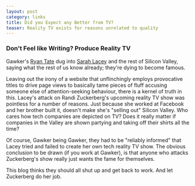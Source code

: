 ```yaml
---
layout: post
category: links
title: Did you Expect any Better from TV?
teaser: Reality TV exists for reasons unrelated to quality
---
```


### Don't Feel like Writing? Produce Reality TV

Gawker's [Ryan Tate](http://gawker.com/5901613) dug into [Sarah Lacey](http://pandodaily.com/2012/04/05/an-open-letter-to-randi-zuckerberg-how-could-you-do-this-to-real-entrepreneurs/) and the rest of Silicon Valley, saying what the rest of us know already; they're dying to become famous.

Leaving out the irony of a website that unflinchingly employs provocative titles to drive page views to basically tame pieces of fluff accusing someone else of attention-seeking behaviour, there is a kernel of truth in this. Lacey's attack on Randi Zuckerberg's upcoming reality TV show was pointless for a number of reasons. Just because she worked at Facebook and her brother built it, doesn't make she's "selling out" Silicon Valley. Who cares how tech companies are depicted on TV? Does it really matter if companies in the Valley are shown partying and taking off their shirts all the time?

Of course, Gawker being Gawker, they had to be "reliably informed" that Lacey tried and failed to create her own tech reality TV show. The obvious conclusion to be drawn (if you work at Gawker), is that anyone who attacks Zuckerberg's show really just wants the fame for themselves. 

This blog thinks they should all shut up and get back to work. And let Zuckerberg do her job. 


